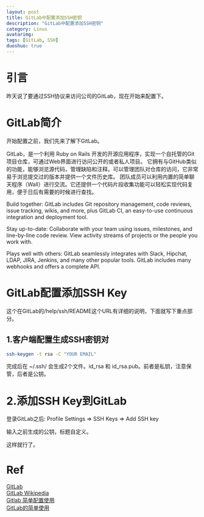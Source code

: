 ```yaml
---
layout: post
title: GitLab中配置添加SSH密钥
description: "GitLab中配置添加SSH密钥"
category: Linux
avatarimg:
tags: [GitLab, SSH]
duoshuo: true
---
```


# 引言
昨天说了要通过SSH协议来访问公司的GitLab，现在开始来配置下。

# GitLab简介
开始配置之前，我们先来了解下GitLab。

> 
GitLab，是一个利用 Ruby on Rails 开发的开源应用程序，实现一个自托管的Git项目仓库，可通过Web界面进行访问公开的或者私人项目。 
它拥有与GitHub类似的功能，能够浏览源代码，管理缺陷和注释。可以管理团队对仓库的访问，它非常易于浏览提交过的版本并提供一个文件历史库。 
团队成员可以利用内置的简单聊天程序（Wall）进行交流。它还提供一个代码片段收集功能可以轻松实现代码复用，便于日后有需要的时候进行查找。 

>
Build together: GitLab includes Git repository management, code reviews, issue tracking, wikis, and more, plus GitLab CI, an easy-to-use continuous integration and deployment tool.

> 
Stay up-to-date: Collaborate with your team using issues, milestones, and line-by-line code review. View activity streams of projects or the people you work with.

> 
Plays well with others: GitLab seamlessly integrates with Slack, Hipchat, LDAP, JIRA, Jenkins, and many other popular tools. GitLab includes many webhooks and offers a complete API.

# GitLab配置添加SSH Key
这个在GitLab的/help/ssh/README这个URL有详细的说明，下面就写下重点部分。

## 1.客户端配置生成SSH密钥对

```bash
ssh-keygen -t rsa -C "YOUR EMAIL"
``` 

完成后在 ~/.ssh/ 会生成2个文件。id_rsa 和 id_rsa.pub。前者是私钥，注意保管，后者是公钥。

# 2.添加SSH Key到GitLab

登录GitLab之后: Profile Settings => SSH Keys => Add SSH key

输入之前生成的公钥，标题自定义。

这样就行了。

# Ref
[GitLab](https://about.gitlab.com/)  
[GitLab Wikipedia](https://en.wikipedia.org/wiki/GitLab)  
[Gitlab 简单配置使用](http://www.liaohuqiu.net/cn/posts/git-abc/)  
[GitLab的简单使用](http://blog.devzeng.com/blog/simple-usage-of-gitlab.html)  

